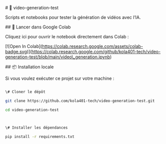 \# 🎥 video-generation-test  



Scripts et notebooks pour tester la génération de vidéos avec l’IA.  



\## 🚀 Lancer dans Google Colab  

Cliquez ici pour ouvrir le notebook directement dans Colab :  



\[!\[Open In Colab](https://colab.research.google.com/assets/colab-badge.svg)](https://colab.research.google.com/github/kola401-tech/video-generation-test/blob/main/video\_generation.ipynb)  



\## 📦 Installation locale  

Si vous voulez exécuter ce projet sur votre machine :  



```bash

\# Cloner le dépôt

git clone https://github.com/kola401-tech/video-generation-test.git

cd video-generation-test



\# Installer les dépendances

pip install -r requirements.txt



